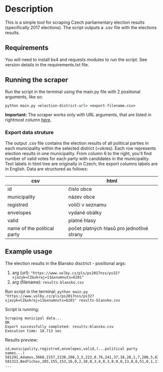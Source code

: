 # Description
This is a simple tool for scraping Czech parliamentary election results (specifically 2017 elections). The script outputs a .csv file with the elections results.

## Requirements
You will need to install bs4 and requests modules to run the script. See version details in the requirements.txt file.

## Running the scraper
Run the script in the terminal using the main.py file with 2 positional arguments, like so:
``` cmd
python main.py <election-district-url> <export-filename.csv>
```
**Important:** The scraper works only with URL arguments, that are listed in rightmost column [here](https://www.volby.cz/pls/ps2017nss/ps3?xjazyk=CZ).  

### Export data struture
The output .csv file contains the election results of all political parties in each municipality within the selected district (=okres).
Each row represents election results in one municipality.
From column 6 to the right, you'll find number of valid votes for each party with candidates in the municipality.
Text labels in html tree are originally in Czech; the export columns labels are in English. Data are structured as follows:

csv | html
---|-----------
id | číslo obce
municipality | název obce
registred | voliči v seznamu
envelopes | vydané obálky
valid | platné hlasy
name of the political party | počet platných hlasů pro jednotlivé strany

## Example usage

The election results in the Blansko disctrict - positional args:
1. arg (url): ```"https://www.volby.cz/pls/ps2017nss/ps32?xjazyk=CZ&xkraj=11&xnumnuts=6201"```
2. arg (filename): ```results-blansko.csv```

Run script in the terminal:
```python main.py "https://www.volby.cz/pls/ps2017nss/ps32?xjazyk=CZ&xkraj=11&xnumnuts=6201" results-blansko.csv```

Script is running:
``` 
Scraping municipal data...
OK
Export successfully completed: results-blansko.csv
Execution time: 18.713 sec
```

Results preview:

```
id,municipality,registred,envelopes,valid,(...political party names...)
581291,Adamov,3668,2157,2138,208,3,5,222,0,76,241,37,18,28,1,7,208,5,63,565,5,14,117,2,10,3,6,278,15,1
581313,Bedřichov,205,155,153,16,0,2,10,0,3,4,0,3,8,0,0,13,0,6,51,0,1,17,0,0,1,0,18,0,0
...
```

